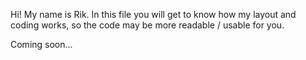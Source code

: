 Hi! My name is Rik.
In this file you will get to know how my layout and coding works, so the code may be more readable / usable for you.

Coming soon...

